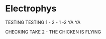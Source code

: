 Electrophys
===========

TESTING TESTING 1 - 2 - 1 -2 YA YA

CHECKING TAKE 2 - THE CHICKEN IS FLYING
